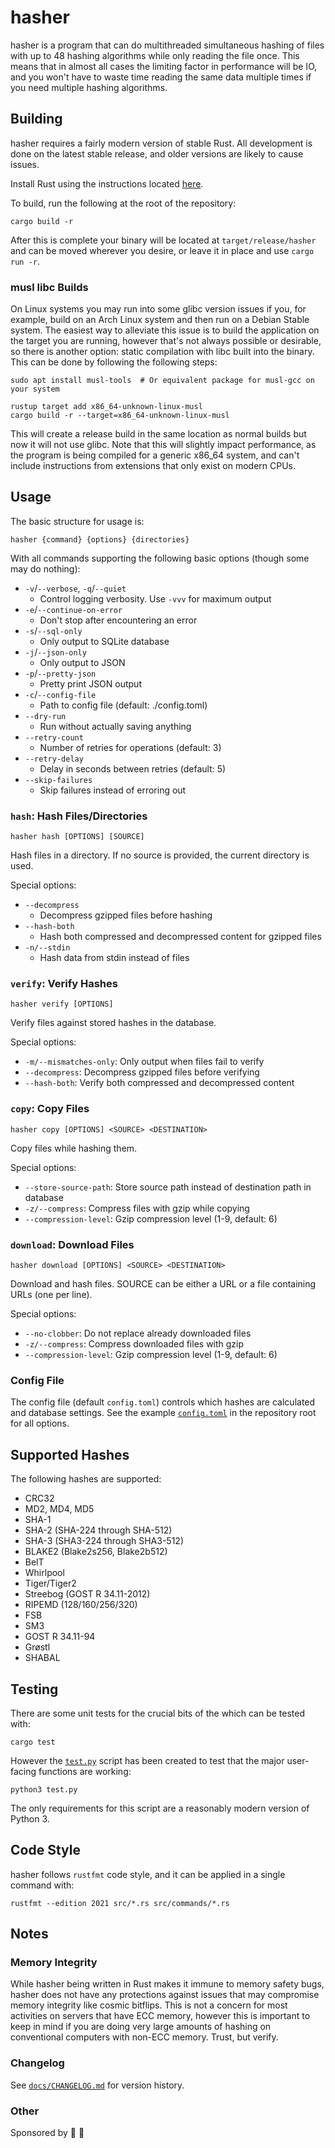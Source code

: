 # hasher

hasher is a program that can do multithreaded simultaneous hashing of files with up to 48 hashing algorithms while
only reading the file once. This means that in almost all cases the limiting factor in performance will be IO, and you
won't have to waste time reading the same data multiple times if you need multiple hashing algorithms.

## Building

hasher requires a fairly modern version of stable Rust. All development is done on the latest stable release, and
older versions are likely to cause issues.

Install Rust using the instructions located [here](https://www.rust-lang.org/tools/install).

To build, run the following at the root of the repository:

```shell
cargo build -r
```

After this is complete your binary will be located at `target/release/hasher` and can be moved wherever you desire,
or leave it in place and use `cargo run -r`.

### musl libc Builds

On Linux systems you may run into some glibc version issues if you, for example, build on an Arch Linux system and then
run on a Debian Stable system. The easiest way to alleviate this issue is to build the application on the target you
are running, however that's not always possible or desirable, so there is another option: static compilation with libc
built into the binary. This can be done by following the following steps:

```shell
sudo apt install musl-tools  # Or equivalent package for musl-gcc on your system

rustup target add x86_64-unknown-linux-musl
cargo build -r --target=x86_64-unknown-linux-musl
```

This will create a release build in the same location as normal builds but now it will not use glibc. Note that this
will slightly impact performance, as the program is being compiled for a generic x86_64 system, and can't include
instructions from extensions that only exist on modern CPUs.

## Usage

The basic structure for usage is:

```shell
hasher {command} {options} {directories}
```

With all commands supporting the following basic options (though some may do nothing):

- `-v`/`--verbose`, `-q`/`--quiet`
  - Control logging verbosity. Use `-vvv` for maximum output
- `-e`/`--continue-on-error`
  - Don't stop after encountering an error
- `-s`/`--sql-only`
  - Only output to SQLite database
- `-j`/`--json-only`
  - Only output to JSON
- `-p`/`--pretty-json`
  - Pretty print JSON output
- `-c`/`--config-file`
  - Path to config file (default: ./config.toml)
- `--dry-run`
  - Run without actually saving anything
- `--retry-count`
  - Number of retries for operations (default: 3)
- `--retry-delay`
  - Delay in seconds between retries (default: 5)
- `--skip-failures`
  - Skip failures instead of erroring out

### `hash`: Hash Files/Directories

```shell
hasher hash [OPTIONS] [SOURCE]
```

Hash files in a directory. If no source is provided, the current directory is used.

Special options:
- `--decompress`
  - Decompress gzipped files before hashing
- `--hash-both`
  - Hash both compressed and decompressed content for gzipped files
- `-n/--stdin`
  - Hash data from stdin instead of files

### `verify`: Verify Hashes

```shell
hasher verify [OPTIONS]
```

Verify files against stored hashes in the database.

Special options:
- `-m/--mismatches-only`: Only output when files fail to verify
- `--decompress`: Decompress gzipped files before verifying
- `--hash-both`: Verify both compressed and decompressed content

### `copy`: Copy Files

```shell
hasher copy [OPTIONS] <SOURCE> <DESTINATION>
```

Copy files while hashing them.

Special options:
- `--store-source-path`: Store source path instead of destination path in database
- `-z/--compress`: Compress files with gzip while copying
- `--compression-level`: Gzip compression level (1-9, default: 6)

### `download`: Download Files

```shell
hasher download [OPTIONS] <SOURCE> <DESTINATION>
```

Download and hash files. SOURCE can be either a URL or a file containing URLs (one per line).

Special options:
- `--no-clobber`: Do not replace already downloaded files
- `-z/--compress`: Compress downloaded files with gzip
- `--compression-level`: Gzip compression level (1-9, default: 6)

### Config File

The config file (default `config.toml`) controls which hashes are calculated and database settings. See the example
[`config.toml`](config.toml) in the repository root for all options.

## Supported Hashes

The following hashes are supported:

- CRC32
- MD2, MD4, MD5
- SHA-1
- SHA-2 (SHA-224 through SHA-512)
- SHA-3 (SHA3-224 through SHA3-512)
- BLAKE2 (Blake2s256, Blake2b512)
- BelT
- Whirlpool
- Tiger/Tiger2
- Streebog (GOST R 34.11-2012)
- RIPEMD (128/160/256/320)
- FSB
- SM3
- GOST R 34.11-94
- Grøstl
- SHABAL

## Testing

There are some unit tests for the crucial bits of the which can be tested with:

```shell
cargo test
```

However the [`test.py`](test.py) script has been created to test that the major user-facing functions are working:

```shell
python3 test.py
```

The only requirements for this script are a reasonably modern version of Python 3.

## Code Style

hasher follows `rustfmt` code style, and it can be applied in a single command with:

```shell
rustfmt --edition 2021 src/*.rs src/commands/*.rs
```

## Notes

### Memory Integrity

While hasher being written in Rust makes it immune to memory safety bugs, hasher does not have any protections against
issues that may compromise memory integrity like cosmic bitflips. This is not a concern for most activities on servers
that have ECC memory, however this is important to keep in mind if you are doing very large amounts of hashing on
conventional computers with non-ECC memory. Trust, but verify.

### Changelog

See [`docs/CHANGELOG.md`](docs/CHANGELOG.md) for version history.

### Other

Sponsored by 📼 🚙
